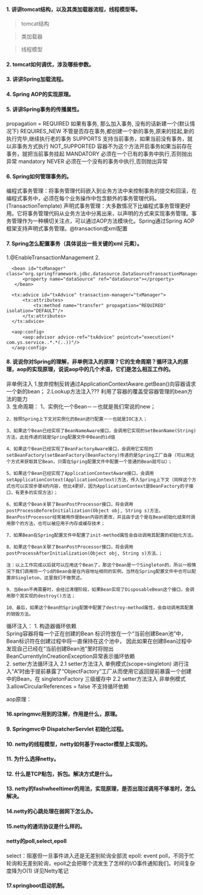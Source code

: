 #### 1. 讲讲tomcat结构，以及其类加载器流程，线程模型等。
 > tomcat结构
   
 > 类加载器
 
 > 线程模型


#### 2. tomcat如何调优，涉及哪些参数。


#### 3. 讲讲Spring加载流程。

#### 4. Spring AOP的实现原理。

#### 5. 讲讲Spring事务的传播属性。
propagation = 
  REQUIRED       如果有事务, 那么加入事务, 没有的话新建一个(默认情况下)
  REQUIRES_NEW   不管是否存在事务,都创建一个新的事务,原来的挂起,新的执行完毕,继续执行老的事务
  SUPPORTS       支持当前事务，如果当前没有事务，就以非事务方式执行
  NOT_SUPPORTED  容器不为这个方法开启事务如果当前存在事务，就把当前事务挂起
  MANDATORY      必须在一个已有的事务中执行,否则抛出异常 mandatory
  NEVER          必须在一个没有的事务中执行,否则抛出异常 


#### 6. Spring如何管理事务的。
编程式事务管理：将事务管理代码嵌入到业务方法中来控制事务的提交和回滚，在编程式事务中，必须在每个业务操作中包含额外的事务管理代码。(TransactionTemplate)
声明式事务管理：大多数情况下比编程式事务管理更好用。它将事务管理代码从业务方法中分离出来，以声明的方式来实现事务管理。事务管理作为一种横切关注点，可以通过AOP方法模块化。Spring通过Spring AOP框架支持声明式事务管理。@transaction或xml配置


#### 7. Spring怎么配置事务（具体说出一些关键的xml 元素）。
1.@EnableTransactionManagement
2.
  <!-- 1 事务管理器 -->
      <bean id="txManager" class="org.springframework.jdbc.datasource.DataSourceTransactionManager">
          <property name="dataSource" ref="dataSource"></property>
       </bean>
  <!-- 2 事务详情（事务通知）, 在aop筛选基础上，比如对ABC三个确定使用什么样的事务。例如：AC读写、B只读 等 -->
      <tx:advice id="txAdvice" transaction-manager="txManager">
          <tx:attributes>
              <tx:method name="transfer" propagation="REQUIRED" isolation="DEFAULT"/>
          </tx:attributes>
      </tx:advice>
  <!-- 3 AOP编程，利用切入点表达式从目标类方法中 确定增强的连接器，从而获得切入点 -->
      <aop:config>
          <aop:advisor advice-ref="txAdvice" pointcut="execution(* com.ys.service..*.*(..))"/>
      </aop:config>
  

#### 8. 说说你对Spring的理解，非单例注入的原理？它的生命周期？循环注入的原理，aop的实现原理，说说aop中的几个术语，它们是怎么相互工作的。
非单例注入
    1.放弃控制反转通过ApplicationContextAware.getBean()向容器请求一个新的bean；
    2.Lookup方法注入??? 利用了容器的覆盖受容器管理的bean方法的能力  <bean><lookup-method name="createCommand" bean="asyncCommand"/></bean>    
    3.
生命周期：
    1、实例化一个Bean－－也就是我们常说的new；

    2、按照Spring上下文对实例化的Bean进行配置－－也就是IOC注入；

    3、如果这个Bean已经实现了BeanNameAware接口，会调用它实现的setBeanName(String)方法，此处传递的就是Spring配置文件中Bean的id值

    4、如果这个Bean已经实现了BeanFactoryAware接口，会调用它实现的setBeanFactory(setBeanFactory(BeanFactory)传递的是Spring工厂自身（可以用这个方式来获取其它Bean，只需在Spring配置文件中配置一个普通的Bean就可以）；

    5、如果这个Bean已经实现了ApplicationContextAware接口，会调用setApplicationContext(ApplicationContext)方法，传入Spring上下文（同样这个方式也可以实现步骤4的内容，但比4更好，因为ApplicationContext是BeanFactory的子接口，有更多的实现方法）；

    6、如果这个Bean关联了BeanPostProcessor接口，将会调用postProcessBeforeInitialization(Object obj, String s)方法，BeanPostProcessor经常被用作是Bean内容的更改，并且由于这个是在Bean初始化结束时调用那个的方法，也可以被应用于内存或缓存技术；

    7、如果Bean在Spring配置文件中配置了init-method属性会自动调用其配置的初始化方法。

    8、如果这个Bean关联了BeanPostProcessor接口，将会调用postProcessAfterInitialization(Object obj, String s)方法、；

    注：以上工作完成以后就可以应用这个Bean了，那这个Bean是一个Singleton的，所以一般情况下我们调用同一个id的Bean会是在内容地址相同的实例，当然在Spring配置文件中也可以配置非Singleton，这里我们不做赘述。

    9、当Bean不再需要时，会经过清理阶段，如果Bean实现了DisposableBean这个接口，会调用那个其实现的destroy()方法；

    10、最后，如果这个Bean的Spring配置中配置了destroy-method属性，会自动调用其配置的销毁方法。
    
循环注入：
    1. 构造器循环依赖   
         Spring容器将每一个正在创建的Bean 标识符放在一个“当前创建Bean池”中，Bean标识符在创建过程中将一直保持在这个池中，
         因此如果在创建Bean过程中发现自己已经在“当前创建Bean池”里时将抛出BeanCurrentlyInCreationException异常表示循环依赖                 
    2. setter方法循环注入 
        2.1 setter方法注入 单例模式(scope=singleton) 
            进行注入“A”时由于提前暴露了“ObjectFactory”工厂从而使用它返回提前暴露一个创建中的Bean，在 singletonFactory 三级缓存中
        2.2 setter方法注入 非单例模式
    3.allowCircularReferences = false 不支持循环依赖

aop原理：

#### 16.springmvc用到的注解，作用是什么，原理。

#### 9. Springmvc中 DispatcherServlet 初始化过程。

#### 10. netty的线程模型，netty如何基于reactor模型上实现的。

#### 11. 为什么选择netty。

#### 12. 什么是TCP粘包，拆包。解决方式是什么。

#### 13. netty的fashwheeltimer的用法，实现原理，是否出现过调用不够准时，怎么解决。

#### 14.netty的心跳处理在弱网下怎么办。

#### 15.netty的通讯协议是什么样的。

#### netty的poll,select,epoll
select：阻塞但一旦事件进入还是无差别轮询全部流
epoll:  event poll，不同于忙轮询和无差别轮询，epoll之会把哪个流发生了怎样的I/O事件通知我们。时间复杂度降为O(1)
详见Netty笔记

#### 17.springboot启动机制。